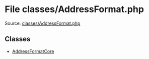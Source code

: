 File classes/AddressFormat.php
=========

Source: [classes/AddressFormat.php](https://github.com/PrestaShop/PrestaShop/blob/1.5.0.13/classes/AddressFormat.php)


Classes
-------

* [AddressFormatCore](class.AddressFormatCore.md)

